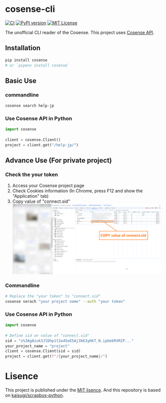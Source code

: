 # cosense-cli
[![CI](https://github.com/admidori/cosense-cli/actions/workflows/ci.yaml/badge.svg)](https://github.com/admidori/cosense-cli/actions/workflows/ci.yaml)
[![PyPI version](https://badge.fury.io/py/cosense.svg)](https://badge.fury.io/py/cosense)
[![MIT License](https://img.shields.io/github/license/admidori/cosense-cli?label=License)](https://github.com/admidori/cosense-cli/blob/main/LICENSE)

The unofficial CLI reader of the Cosense.
This project uses [Cosense API](https://scrapbox.io/help-jp/API).

## Installation

```sh
pip install cosense
# or `pipenv install cosense`
```

## Basic Use
### commandline
```sh
cosense search help-jp
```

### Use Cosense API in Python
```python
import cosense

client = cosense.Client()
project = client.get("/help-jp/")
```

## Advance Use (For private project)
### Check the your token
1. Access your Cosense project page
2. Check Cookies information (In Chrome, press F12 and show the "Application" tab)
3. Copy value of "connect.sid"
![](/docs/img/img1.png)

### Commandline
```sh
# Replace the "your token" to "connect.sid"
cosense serach "your project name" --auth "your token"
```

### Use Cosense API in Python
```python
import cosense

# Define sid on value of "connect.sid"
sid = "s%3Ag8zuk3JlDhp1t2o45eE5Aj3kK3yHkT_N.ipbmkRVRIP..."
your_project_name = "project"
client = cosense.Client(sid = sid)
project = client.get(f"/{your_project_name}/")
```

# Lisence
This project is published under the [MIT lisence](https://github.com/admidori/cosense-cli/blob/main/LICENCE).
And this repository is based on [kaisugi/scrapbox-python](https://github.com/kaisugi/scrapbox-python).
